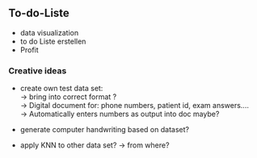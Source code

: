 ## To-do-Liste


- data visualization
- to do Liste erstellen
- Profit

### Creative ideas
- create own test data set:  
  -> bring into correct format ?  
  -> Digital document for: phone numbers, patient id, exam answers....  
  -> Automatically enters numbers as output into doc maybe?
  
- generate computer handwriting based on dataset?
- apply KNN to other data set? -> from where?